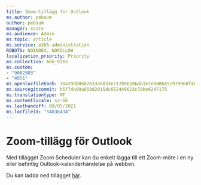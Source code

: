 ```yaml
---
title: Zoom-tillägg för Outlook
ms.author: pebaum
author: pebaum
manager: scotv
ms.audience: Admin
ms.topic: article
ms.service: o365-administration
ROBOTS: NOINDEX, NOFOLLOW
localization_priority: Priority
ms.collection: Adm_O365
ms.custom:
- "9002503"
- "4851"
ms.openlocfilehash: 30a29db86026333a033e71789b1864b1e7e880685c979968f467ef26f7fdc485
ms.sourcegitcommit: b5f7da89a650d2915dc652449623c78be6247175
ms.translationtype: MT
ms.contentlocale: sv-SE
ms.lasthandoff: 08/05/2021
ms.locfileid: "54036434"
---
```

# <a name="zoom-add-in-for-outlook"></a>Zoom-tillägg för Outlook

Med tillägget Zoom Scheduler kan du enkelt lägga till ett Zoom-möte i en ny eller befintlig Outlook-kalenderhändelse på webben.

Du kan ladda ned tillägget [här](https://go.microsoft.com/fwlink/?linkid=2126413).
 